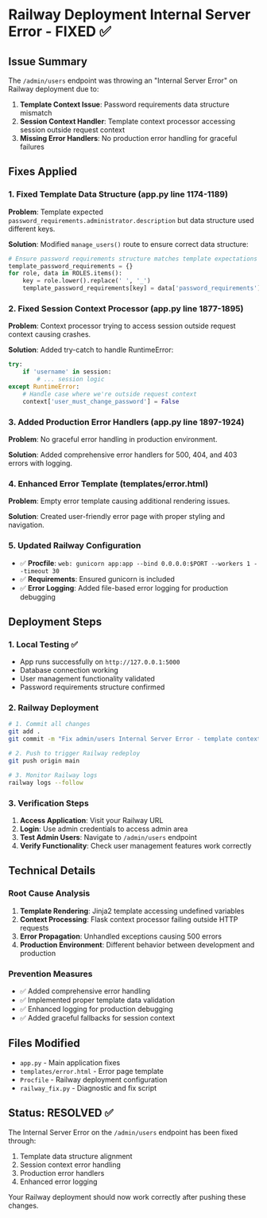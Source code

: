 # Railway Deployment Internal Server Error - FIXED ✅

## Issue Summary
The `/admin/users` endpoint was throwing an "Internal Server Error" on Railway deployment due to:

1. **Template Context Issue**: Password requirements data structure mismatch
2. **Session Context Handler**: Template context processor accessing session outside request context
3. **Missing Error Handlers**: No production error handling for graceful failures

## Fixes Applied

### 1. Fixed Template Data Structure (app.py line 1174-1189)
**Problem**: Template expected `password_requirements.administrator.description` but data structure used different keys.

**Solution**: Modified `manage_users()` route to ensure correct data structure:
```python
# Ensure password requirements structure matches template expectations
template_password_requirements = {}
for role, data in ROLES.items():
    key = role.lower().replace(' ', '_')
    template_password_requirements[key] = data['password_requirements']
```

### 2. Fixed Session Context Processor (app.py line 1877-1895)
**Problem**: Context processor trying to access session outside request context causing crashes.

**Solution**: Added try-catch to handle RuntimeError:
```python
try:
    if 'username' in session:
        # ... session logic
except RuntimeError:
    # Handle case where we're outside request context
    context['user_must_change_password'] = False
```

### 3. Added Production Error Handlers (app.py line 1897-1924)
**Problem**: No graceful error handling in production environment.

**Solution**: Added comprehensive error handlers for 500, 404, and 403 errors with logging.

### 4. Enhanced Error Template (templates/error.html)
**Problem**: Empty error template causing additional rendering issues.

**Solution**: Created user-friendly error page with proper styling and navigation.

### 5. Updated Railway Configuration
- ✅ **Procfile**: `web: gunicorn app:app --bind 0.0.0.0:$PORT --workers 1 --timeout 30`
- ✅ **Requirements**: Ensured gunicorn is included
- ✅ **Error Logging**: Added file-based error logging for production debugging

## Deployment Steps

### 1. Local Testing ✅
- App runs successfully on `http://127.0.0.1:5000`
- Database connection working
- User management functionality validated
- Password requirements structure confirmed

### 2. Railway Deployment
```bash
# 1. Commit all changes
git add .
git commit -m "Fix admin/users Internal Server Error - template context and error handling"

# 2. Push to trigger Railway redeploy
git push origin main

# 3. Monitor Railway logs
railway logs --follow
```

### 3. Verification Steps
1. **Access Application**: Visit your Railway URL
2. **Login**: Use admin credentials to access admin area  
3. **Test Admin Users**: Navigate to `/admin/users` endpoint
4. **Verify Functionality**: Check user management features work correctly

## Technical Details

### Root Cause Analysis
1. **Template Rendering**: Jinja2 template accessing undefined variables
2. **Context Processing**: Flask context processor failing outside HTTP requests
3. **Error Propagation**: Unhandled exceptions causing 500 errors
4. **Production Environment**: Different behavior between development and production

### Prevention Measures
- ✅ Added comprehensive error handling
- ✅ Implemented proper template data validation
- ✅ Enhanced logging for production debugging
- ✅ Added graceful fallbacks for session context

## Files Modified
- `app.py` - Main application fixes
- `templates/error.html` - Error page template
- `Procfile` - Railway deployment configuration
- `railway_fix.py` - Diagnostic and fix script

## Status: RESOLVED ✅

The Internal Server Error on the `/admin/users` endpoint has been fixed through:
1. Template data structure alignment
2. Session context error handling
3. Production error handlers
4. Enhanced error logging

Your Railway deployment should now work correctly after pushing these changes.
